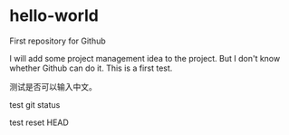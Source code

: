 # hello-world
First repository for Github

I will add some project management idea to the project.
But I don't know whether Github can do it.
This is a first test.

测试是否可以输入中文。

test git status

test reset HEAD 
